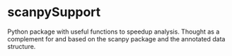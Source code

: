 # scanpySupport
Python package with useful functions to speedup analysis. Thought as a complement for and based on the scanpy package and the annotated data structure.
